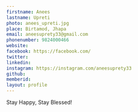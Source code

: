 ```yaml
---
firstname: Anees 
lastname: Upreti 
photo: anees_upreti.jpg 
place: Birtamod, Jhapa 
email: aneesuprety33@gmail.com 
phonenumber: 9824000466 
website: 
facebook: https://facebook.com/ 
twitter: 
linkedin: 
instagram: https://instagram.com/aneesuprety33 
github: 
memberid:
layout: profile
---
```


Stay Happy, Stay Blessed!